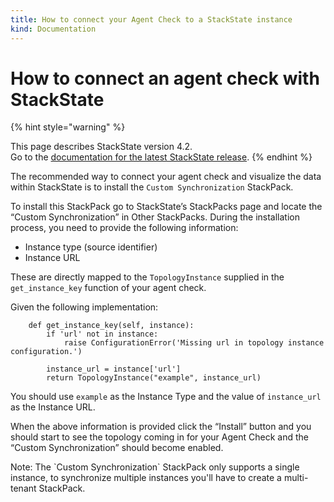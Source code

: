 ```yaml
---
title: How to connect your Agent Check to a StackState instance
kind: Documentation
---
```


# How to connect an agent check with StackState

{% hint style="warning" %}

This page describes StackState version 4.2.<br />Go to the [documentation for the latest StackState release](https://docs.stackstate.com/).
{% endhint %}

The recommended way to connect your agent check and visualize the data within StackState is to install the `Custom Synchronization` StackPack.

To install this StackPack go to StackState’s StackPacks page and locate the “Custom Synchronization” in Other StackPacks. During the installation process, you need to provide the following information:

* Instance type \(source identifier\)
* Instance URL

These are directly mapped to the `TopologyInstance` supplied in the `get_instance_key` function of your agent check.

Given the following implementation:

```text
    def get_instance_key(self, instance):
        if 'url' not in instance:
            raise ConfigurationError('Missing url in topology instance configuration.')

        instance_url = instance['url']
        return TopologyInstance("example", instance_url)
```

You should use `example` as the Instance Type and the value of `instance_url` as the Instance URL.

When the above information is provided click the “Install” button and you should start to see the topology coming in for your Agent Check and the “Custom Synchronization” should become enabled.

Note: The \`Custom Synchronization\` StackPack only supports a single instance, to synchronize multiple instances you'll have to create a multi-tenant StackPack.

